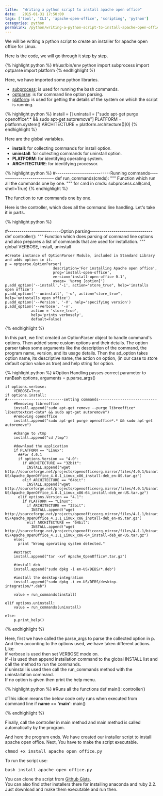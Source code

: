 ```yaml
---
title:  "Writing a python script to install apache open office"
date:   2015-01-31 17:50:00
tags: ['tool', 'CLI', 'apache-open-office', 'scripting', 'python']
categories: python
permalink: /python/writing-a-python-script-to-install-apache-open-office.html
---
```

<p>We will be writing a python script to create an installer for apache open office for Linux.</p>
<p>Here is the code, we will go through it step by step.</p>
{% highlight python %}
#!/usr/bin/env python
import subprocess
import optparse
import platform
{% endhighlight %}

Here, we have imported some python libraries.

* <a href="https://docs.python.org/2/library/subprocess.html">subprocess</a>: is used for running the bash commands.
* <a href="https://docs.python.org/2/library/optparse.html">optparse</a>: is for command line option parsing.
* <a href="https://docs.python.org/2/library/platform.html">platform</a>: is used for getting the details of the system on which the script is running.

{% highlight python %}
install = []
uninstall = ["sudo apt-get purge openoffice*.* && sudo apt-get autoremove"]
PLATFORM = platform.system()
ARCHITECTURE = platform.architecture()[0]
{% endhighlight %}
<p>Here are the global variables.
	<ul>
		<li><b>install</b>: for collecting commands for install option.</li>
		<li><b>uninstall</b>: for collecting commands for uninstall option.</li>
		<li><b>PLATFORM</b>: for identifying operating system.</li>
		<li><b>ARCHITECTURE</b>: for identifying processor.</li>
	</ul>
</p>

{% highlight python %}
#----------------------------Running commands-----------------------------
def run_commands(cmds):
  """
  Function which run all the commands one by one.
  """
  for cmd in cmds:
    subprocess.call(cmd, shell=True)
{% endhighlight %}
<p>The function to run commands one by one.</p>

<p>Here is the controller, which does all the command line handling. Let's take it in parts.</p>
{% highlight python %}

#---------------------------Option parsing--------------------------------
def controller():
    """
    Function which does parsing of command line options and
    also prepares a list of commands that are used for installation.
    """
    global VERBOSE, install, uninstall

    #Create instance of OptionParser Module, included in Standard Library and adds option in it.
    p = optparse.OptionParser(
                          description='For installing Apache open office',
                          prog='install-open-office',
                          version='install-open-office 0.1',
                          usage= '%prog [option]')
    p.add_option('--install','-i', action="store_true", help='installs open office')
    p.add_option('--uninstall', '-u', action="store_true", help='uninstalls open office')
    p.add_option('--Version', '-V', help='specifying version')
    p.add_option('--verbose', '-v',
                action = 'store_true',
                help='prints verbosely',
                default=False)
{% endhighlight %}
<p>In this part, we first created an OptionParser object to handle command's options. Then added some custom options and their details. The option parser takes some arguments like the description of the command, the program name, version, and its usage details. Then the ad_option takes option name, its descriptive name, the action on option, (in our case to store default option value as true) and help string for option.
</p>
{% highlight python %}
    #Option Handling passes correct parameter to runBash
    options, arguments = p.parse_args()

    if options.verbose:
        VERBOSE=True
    if options.install:
    #--------------------------setting commands---------------------------
	    #Removing libreoffice
	    install.append("sudo apt-get remove --purge libreoffice* libexttextcat-data* && sudo apt-get autoremove")
	    #removing openoffice
	    install.append("sudo apt-get purge openoffice*.* && sudo apt-get autoremove")

	    #change to /tmp
	    install.append("cd /tmp")

	    #download the application
	    if PLATFORM == "Linux":
	      ##For 4.0.1
	      if options.Version == "4.0":
	        if ARCHITECTURE == "32bit":
	          INSTALL.append("wget http://sourceforge.net/projects/openofficeorg.mirror/files/4.0.1/binaries/en-US/Apache_OpenOffice_4.0.1_Linux_x86_install-deb_en-US.tar.gz")
	        elif ARCHITECTURE == "64bit":
	          INSTALL.append("wget http://sourceforge.net/projects/openofficeorg.mirror/files/4.0.1/binaries/en-US/Apache_OpenOffice_4.0.1_Linux_x86-64_install-deb_en-US.tar.gz")
	      elif options.Version == "4.1":
	        if PLATFORM == "Linux":
	          if ARCHITECTURE == "32bit":
	            INSTALL.append("wget http://sourceforge.net/projects/openofficeorg.mirror/files/4.1.1/binaries/en-US/Apache_OpenOffice_4.1.1_Linux_x86_install-deb_en-US.tar.gz")
	          elif ARCHITECTURE == "64bit":
	            INSTALL.append("wget http://sourceforge.net/projects/openofficeorg.mirror/files/4.1.1/binaries/en-US/Apache_OpenOffice_4.1.1_Linux_x86-64_install-deb_en-US.tar.gz")
	    else:
	      print "Wrong operating system detected."

	    #extract
	    install.append("tar -xvf Apache_OpenOffice*.tar.gz")

	    #install deb
	    install.append("sudo dpkg -i en-US/DEBS/*.deb")

	    #install the desktop-integration
	    install.append("sudo dpkg -i en-US/DEBS/desktop-integration/*.deb")

	    value = run_commands(install)

    elif options.uninstall:
        value = run_commands(uninstall)

    else:
        p.print_help()
{% endhighlight %}
<p>Here, first we have called the parse_args to parse the collected option in p. And then according to the options used, we have taken different actions. Like:<br>
if verbose is used then set VERBOSE mode on.<br>
if -i is used then append installation command to the global INSTALL list and call the method to run the commands.<br>
if uninstall is used then call the run_commands method with the uninstallation command.<br>
If no option is given then print the help menu.
</p>

{% highlight python %}
#Runs all the functions
def main():
    controller()

#This idiom means the below code only runs when executed from command line
if __name__ == '__main__':
    main()

{% endhighlight %}
<p>Finally, call the controller in main method and main method is called automatically by the program.</p>
<p>And here the program ends. We have created our installer script to install apache open office. Next, You have to make the script executable.</p>
<pre>
chmod +x install_apache_open_office.py
</pre>
<p>To run the script use:</p>
<pre>
bash install_apache_open_office.py
</pre>
<p>You can clone the script from <a href="https://gist.github.com/curioswati/ca19ea4e412624b52006">Github Gists</a>.<br>
You can also find other installers there for installing anaconda and ruby 2.2. Just download and make them executable and run then.</p>
